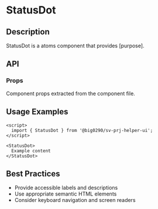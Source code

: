 # StatusDot

## Description

StatusDot is a atoms component that provides [purpose].

## API

### Props

Component props extracted from the component file.

## Usage Examples

```svelte
<script>
  import { StatusDot } from '@big0290/sv-prj-helper-ui';
</script>

<StatusDot>
  Example content
</StatusDot>
```

## Best Practices

- Provide accessible labels and descriptions
- Use appropriate semantic HTML elements
- Consider keyboard navigation and screen readers
